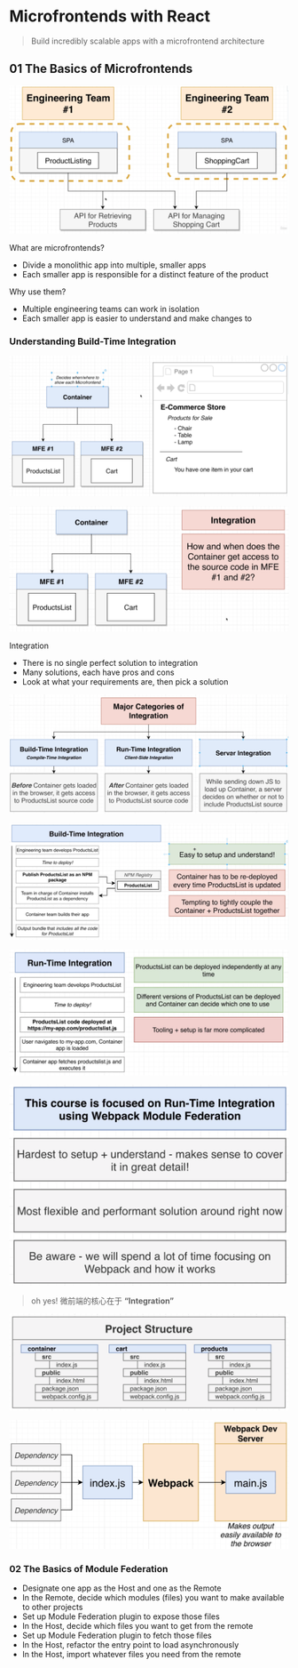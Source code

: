 # Microfrontends with React

> Build incredibly scalable apps with a microfrontend architecture

## 01 The Basics of Microfrontends

![001](/images/001.png)

What are microfrontends?

- Divide a monolithic app into multiple, smaller apps
- Each smaller app is responsible for a distinct feature of the product

Why use them?

- Multiple engineering teams can work in isolation
- Each smaller app is easier to understand and make changes to

### Understanding Build-Time Integration

![002](/images/002.png)

![003](/images/003.png)

Integration

- There is no single perfect solution to integration
- Many solutions, each have pros and cons
- Look at what your requirements are, then pick a solution

![004](/images/004.png)

![005](/images/005.png)

![006](/images/006.png)

![007](/images/007.png)

> oh yes! 微前端的核心在于 **“Integration”**

![008](/images/008.png)

![009](/images/009.png)

### 02 The Basics of Module Federation

- Designate one app as the Host and one as the Remote
- In the Remote, decide which modules (files) you want to make available to other projects
- Set up Module Federation plugin to expose those files
- In the Host, decide which files you want to get from the remote
- Set up Module Federation plugin to fetch those files
- In the Host, refactor the entry point to load asynchronously
- In the Host, import whatever files you need from the remote
